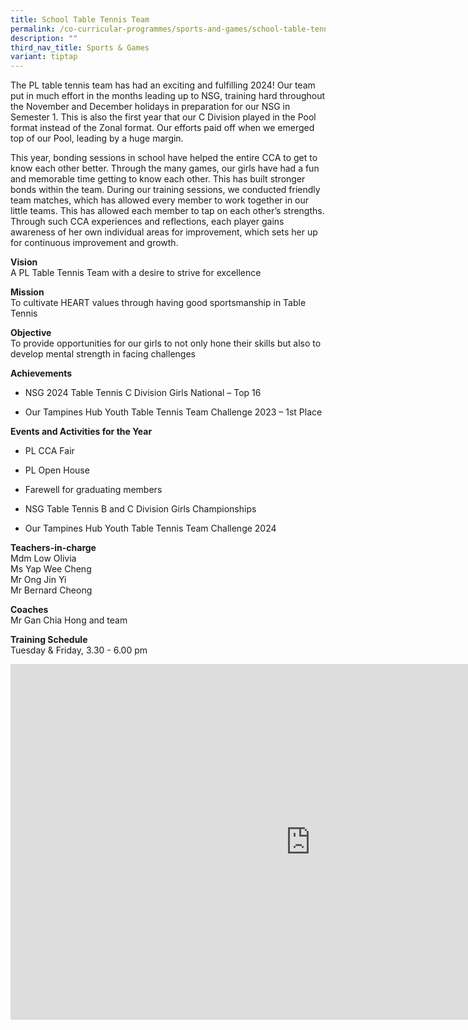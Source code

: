 ```yaml
---
title: School Table Tennis Team
permalink: /co-curricular-programmes/sports-and-games/school-table-tennis-team/
description: ""
third_nav_title: Sports & Games
variant: tiptap
---
```

<p>The PL table tennis team has had an exciting and fulfilling 2024! Our
team put in much effort in the months leading up to NSG, training hard
throughout the November and December holidays in preparation for our NSG
in Semester 1. This is also the first year that our C Division played in
the Pool format instead of the Zonal format. Our efforts paid off when
we emerged top of our Pool, leading by a huge margin.</p>
<p>This year, bonding sessions in school have helped the entire CCA to get
to know each other better. Through the many games, our girls have had a
fun and memorable time getting to know each other. This has built stronger
bonds within the team. During our training sessions, we conducted friendly
team matches, which has allowed every member to work together in our little
teams. This has allowed each member to tap on each other’s strengths. Through
such CCA experiences and reflections, each player gains awareness of her
own individual areas for improvement, which sets her up for continuous
improvement and growth.</p>
<p><strong>Vision</strong> 
<br>A PL Table Tennis Team with a desire to strive for excellence</p>
<p><strong>Mission</strong> 
<br>To cultivate HEART values through having good sportsmanship in Table Tennis</p>
<p><strong>Objective</strong> 
<br>To provide opportunities for our girls to not only hone their skills but
also to develop mental strength in facing challenges</p>
<p><strong>Achievements</strong> 
</p>
<ul data-tight="true" class="tight">
<li>
<p>NSG 2024 Table Tennis C Division Girls National – Top 16</p>
</li>
<li>
<p>Our Tampines Hub Youth Table Tennis Team Challenge 2023 – 1st Place</p>
</li>
</ul>
<p><strong>Events and Activities for the Year</strong>
</p>
<ul data-tight="true" class="tight">
<li>
<p>PL CCA Fair</p>
</li>
<li>
<p>PL Open House</p>
</li>
<li>
<p>Farewell for graduating members</p>
</li>
<li>
<p>NSG Table Tennis B and C Division Girls Championships</p>
</li>
<li>
<p>Our Tampines Hub Youth Table Tennis Team Challenge 2024</p>
</li>
</ul>
<p><strong>Teachers-in-charge</strong>
<br>Mdm Low Olivia
<br>Ms Yap Wee Cheng
<br>Mr Ong Jin Yi
<br>Mr Bernard Cheong
<br>
</p>
<p><strong>Coaches</strong> 
<br>Mr Gan Chia Hong and team</p>
<p><strong>Training Schedule</strong> 
<br>Tuesday &amp; Friday, 3.30 - 6.00 pm</p>
<div class="iframe-wrapper">
<iframe height="569" width="960" allowfullscreen="true" frameborder="0" src="https://docs.google.com/presentation/d/1z2mon1QgVGqZegpaEDUqBQT-S-zM0nSQV6RsTTDT2dQ/embed?start=true&amp;loop=true&amp;delayms=3000"></iframe>
</div>
<p></p>